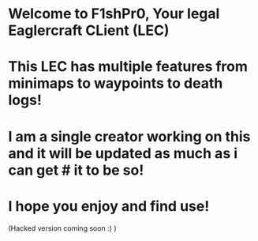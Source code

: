 # Welcome to F1shPr0, Your legal Eaglercraft CLient (LEC)

# This LEC has multiple features from minimaps to waypoints to death logs!

# I am a single creator working on this and it will be updated as much as i can get # it to be so!

# I hope you enjoy and find use!

(Hacked version coming soon :) )
